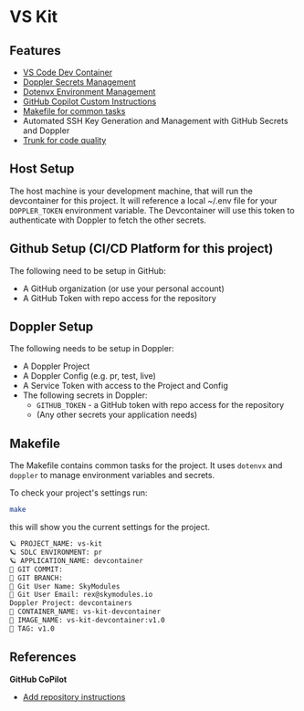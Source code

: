 # VS Kit

## Features 

- [VS Code Dev Container](./.devcontainer/devcontainer.json)
- [Doppler Secrets Management](https://www.doppler.com/)
- [Dotenvx Environment Management](https://github.com/evilmartians/dotenvx)
- [GitHub Copilot Custom Instructions](https://docs.github.com/en/copilot/how-tos/configure-custom-instructions/add-repository-instructions?tool=vscode)
- [Makefile for common tasks](./Makefile)
- Automated SSH Key Generation and Management with GitHub Secrets and Doppler
- [Trunk for code quality](https://trunk.io/)


## Host Setup 

The host machine is your development machine, that will run the devcontainer for this project. It will reference a local ~/.env file for your `DOPPLER_TOKEN` environment variable. The Devcontainer will use this token to authenticate with Doppler to fetch the other secrets.

## Github Setup (CI/CD Platform for this project)

The following need to be setup in GitHub:

- A GitHub organization (or use your personal account)
- A GitHub Token with repo access for the repository

## Doppler Setup

The following needs to be setup in Doppler:

- A Doppler Project
- A Doppler Config (e.g. pr, test, live)
- A Service Token with access to the Project and Config
- The following secrets in Doppler:
    - `GITHUB_TOKEN` - a GitHub token with repo access for the repository
    - (Any other secrets your application needs)


## Makefile

The Makefile contains common tasks for the project. It uses `dotenvx` and `doppler` to manage environment variables and secrets.

To check your project's settings run:

```bash
make 
```
this will show you the current settings for the project.

```bash
🪐 PROJECT_NAME: vs-kit
🪐 SDLC ENVIRONMENT: pr
🪐 APPLICATION_NAME: devcontainer
🦖 GIT COMMIT: 
🦖 GIT BRANCH: 
🦖 Git User Name: SkyModules
🦖 Git User Email: rex@skymodules.io
Doppler Project: devcontainers
🐳 CONTAINER_NAME: vs-kit-devcontainer
🐳 IMAGE_NAME: vs-kit-devcontainer:v1.0
🐳 TAG: v1.0
```


## References 

**GitHub CoPilot** 

- [Add repository instructions](https://docs.github.com/en/copilot/how-tos/configure-custom-instructions/add-repository-instructions?tool=vscode)
